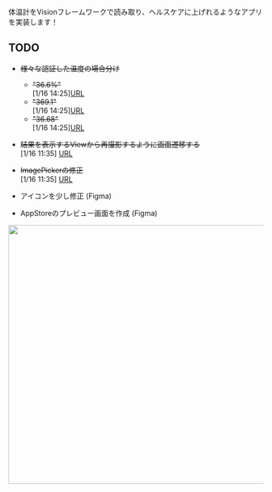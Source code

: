 体温計をVisionフレームワークで読み取り、ヘルスケアに上げれるようなアプリを実装します！

## TODO 
- ~~様々な認証した温度の場合分け~~
    - ~~"36.6%"~~ </br> [1/16 14:25]<a href="https://github.com/Ryosukekamimura/BodyTemperature-Reader/tree/d208556b957688575e5c5def5149c03bc78ddc0c">URL</a>
    - ~~"369.1"~~</br> [1/16 14:25]<a href="https://github.com/Ryosukekamimura/BodyTemperature-Reader/tree/d208556b957688575e5c5def5149c03bc78ddc0c">URL</a>
    - ~~"36.68"~~</br> [1/16 14:25]<a href="https://github.com/Ryosukekamimura/BodyTemperature-Reader/tree/d208556b957688575e5c5def5149c03bc78ddc0c">URL</a>
    
- ~~結果を表示するViewから再撮影するように画面遷移する~~ </br>
  [1/16 11:35] <a href="https://github.com/Ryosukekamimura/BodyTemperature-Reader/tree/4d8e9b75c5d3499b4b65a647003c75d90e4dbfea">URL</a>

- ~~ImagePickerの修正~~</br>
  [1/16 11:35] <a href="https://github.com/Ryosukekamimura/BodyTemperature-Reader/tree/4d8e9b75c5d3499b4b65a647003c75d90e4dbfea">URL</a>

- アイコンを少し修正 (Figma)

- AppStoreのプレビュー画面を作成 (Figma)


<img src="https://user-images.githubusercontent.com/52638834/104083638-9f324f80-5283-11eb-952d-75adf51baefd.gif" width="512px"/>
